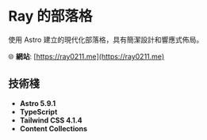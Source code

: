 # Ray 的部落格

使用 Astro 建立的現代化部落格，具有簡潔設計和響應式佈局。

🌐 **網站**: [https://ray0211.me](https://ray0211.me)

## 技術棧

- **Astro 5.9.1**
- **TypeScript**
- **Tailwind CSS 4.1.4**
- **Content Collections**
